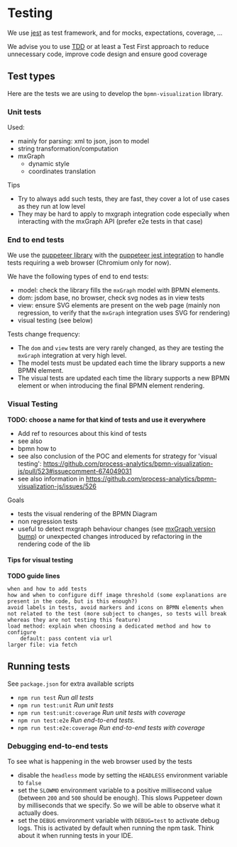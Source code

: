 # Testing

We use [jest](https://jestjs.io) as test framework, and for mocks, expectations, coverage, ...

We advise you to use [TDD](https://fr.wikipedia.org/wiki/Test_Driven_Development) or at least a Test First approach to reduce unnecessary code, improve code design and ensure good
coverage 

## Test types 

Here are the tests we are using to develop the `bpmn-visualization` library.

### Unit tests

Used:
- mainly for parsing: xml to json, json to model
- string transformation/computation
- mxGraph
  - dynamic style
  - coordinates translation


Tips
- Try to always add such tests, they are fast, they cover a lot of use cases as they run at low level 
- They may be hard to apply to mxgraph integration code especially when interacting with the mxGraph API (prefer e2e tests in that case)


### End to end tests

We use the [puppeteer library](https://github.com/puppeteer/puppeteer/) with the [puppeteer jest integration](https://jestjs.io/docs/en/puppeteer) to handle
tests requiring a web browser (Chromium only for now).

We have the following types of end to end tests:
- model: check the library fills the `mxGraph` model with BPMN elements.
- dom: jsdom base, no browser, check svg nodes as in view tests
- view: ensure SVG elements are present on the web page (mainly non regression, to verify that the `mxGraph` integration uses SVG for rendering)
- visual testing (see below)

Tests change frequency:
- The `dom` and `view` tests are very rarely changed, as they are testing the `mxGraph` integration at very high level.
- The model tests must be updated each time the library supports a new BPMN element. 
- The visual tests are updated each time the library supports a new BPMN element or when introducing the final BPMN element rendering.



### Visual Testing

**TODO: choose a name for that kind of tests and use it everywhere**

- Add ref to resources about this kind of tests
- see also
 - bpmn how to
  - see also conclusion of the POC and elements for strategy for 'visual testing': https://github.com/process-analytics/bpmn-visualization-js/pull/523#issuecomment-674049031
  - see also information in https://github.com/process-analytics/bpmn-visualization-js/issues/526


Goals
- tests the visual rendering of the BPMN Diagram
- non regression tests
- useful to detect mxgraph behaviour changes (see [mxGraph version bump](./mxgraph-version-bump.md)) or unexpected changes introduced by refactoring in
the rendering code of the lib


#### Tips for visual testing

**TODO guide lines**

    when and how to add tests
    how and when to configure diff image threshold (some explanations are present in the code, but is this enough?)
    avoid labels in tests, avoid markers and icons on BPMN elements when not related to the test (more subject to changes, so tests will break whereas they are not testing this feature)
    load method: explain when choosing a dedicated method and how to configure
        default: pass content via url
    larger file: via fetch



## Running tests 

See `package.json` for extra available scripts
- `npm run test`                *Run all tests*
- `npm run test:unit`           *Run unit tests*
- `npm run test:unit:coverage`  *Run unit tests with coverage*
- `npm run test:e2e`            *Run end-to-end tests*.
- `npm run test:e2e:coverage`   *Run end-to-end tests with coverage*

### Debugging end-to-end tests

To see what is happening in the web browser used by the tests
- disable the `headless` mode by setting the `HEADLESS` environment variable to `false`
- set the `SLOWMO` environment variable to a positive millisecond value (between `200` and `500` should be enough). This
slows Puppeteer down by milliseconds that we specify. So we will be able to observe what it actually does.
- set the `DEBUG` environment variable with `DEBUG=test` to activate debug logs. This is activated by default when
running the npm task. Think about it when running tests in your IDE.

